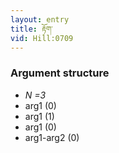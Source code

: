 ```yaml
---
layout: entry
title: རྟོག་
vid: Hill:0709
---
```

### Argument structure
* _N =3_
* arg1 (0)
* arg1 (1)
* arg1 (0)
* arg1-arg2 (0)
